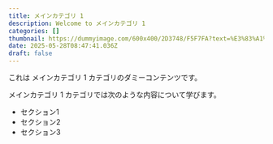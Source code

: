 ```yaml
---
title: メインカテゴリ 1
description: Welcome to メインカテゴリ 1
categories: []
thumbnail: https://dummyimage.com/600x400/2D3748/F5F7FA?text=%E3%83%A1%E3%82%A4%E3%83%B3%E3%82%AB%E3%83%86%E3%82%B4%E3%83%AA+1
date: 2025-05-28T08:47:41.036Z
draft: false
---
```



  これは メインカテゴリ 1 カテゴリのダミーコンテンツです。

  メインカテゴリ 1 カテゴリでは次のような内容について学びます。

  - セクション1
  - セクション2
  - セクション3
  